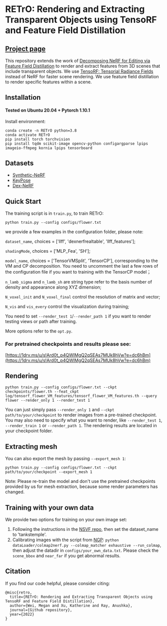 # RETrO: Rendering and Extracting Transparent Objects using TensoRF and Feature Field Distillation
## [Project page](https://megan-kate-anushka.github.io/) 
This repository extends the work of [Decomposing NeRF for Editing via Feature Field Distillation](https://arxiv.org/abs/2205.15585) to render and extract features from 3D scenes that include transparent objects. We use
[TensoRF: Tensorial Radiance Fields](https://arxiv.org/abs/2203.09517) instead of NeRF for faster scene rendering. We use feature field distillation to render specific features within a scene. 

## Installation

#### Tested on Ubuntu 20.04 + Pytorch 1.10.1 

Install environment:
```
conda create -n RETrO python=3.8
conda activate RETrO
pip install torch torchvision
pip install tqdm scikit-image opencv-python configargparse lpips imageio-ffmpeg kornia lpips tensorboard
```


## Datasets
* [Synthetic-NeRF](https://drive.google.com/drive/folders/128yBriW1IG_3NJ5Rp7APSTZsJqdJdfc1) 
* [KeyPose](https://sites.google.com/view/keypose/home)
* [Dex-NeRF](https://sites.google.com/view/dex-nerf)



## Quick Start
The training script is in `train.py`, to train RETrO:

```
python train.py --config configs/flower.txt
```


we provide a few examples in the configuration folder, please note:

 `dataset_name`, choices = ['llff', 'dexnerfrealtable', 'llff_features'];

 `shadingMode`, choices = ['MLP_Fea', 'SH'];

 `model_name`, choices = ['TensorVMSplit', 'TensorCP'], corresponding to the VM and CP decomposition. 
 You need to uncomment the last a few rows of the configuration file if you want to training with the TensorCP model；

 `n_lamb_sigma` and `n_lamb_sh` are string type refer to the basis number of density and appearance along XYZ
dimension;

 `N_voxel_init` and `N_voxel_final` control the resolution of matrix and vector;

 `N_vis` and `vis_every` control the visualization during training;

  You need to set `--render_test 1`/`--render_path 1` if you want to render testing views or path after training. 

More options refer to the `opt.py`. 

### For pretrained checkpoints and results please see:
[https://1drv.ms/u/s!Ard0t_p4QWIMgQ2qSEAs7MUk8hVw?e=dc6hBm](https://1drv.ms/u/s!Ard0t_p4QWIMgQ2qSEAs7MUk8hVw?e=dc6hBm)



## Rendering

```
python train.py --config configs/flower.txt --ckpt checkpoints/flower.th --feat_ckpt log/tensorf_flower_VM_features/tensorf_flower_VM_features.th --query flower --render_only 1 --render_test 1 
```

You can just simply pass `--render_only 1` and `--ckpt path/to/your/checkpoint` to render images from a pre-trained
checkpoint. You may also need to specify what you want to render, like `--render_test 1`, `--render_train 1` or `--render_path 1`.
The rendering results are located in your checkpoint folder. 

## Extracting mesh
You can also export the mesh by passing `--export_mesh 1`:
```
python train.py --config configs/flower.txt --ckpt path/to/your/checkpoint --export_mesh 1
```
Note: Please re-train the model and don't use the pretrained checkpoints provided by us for mesh extraction, 
because some render parameters has changed.

## Training with your own data
We provide two options for training on your own image set:

1. Following the instructions in the [NSVF repo](https://github.com/facebookresearch/NSVF#prepare-your-own-dataset), then set the dataset_name to 'tankstemple'.
2. Calibrating images with the script from [NGP](https://github.com/NVlabs/instant-ngp/blob/master/docs/nerf_dataset_tips.md):
`python dataLoader/colmap2nerf.py --colmap_matcher exhaustive --run_colmap`, then adjust the datadir in `configs/your_own_data.txt`. Please check the `scene_bbox` and `near_far` if you get abnormal results.
    

## Citation
If you find our code helpful, please consider citing:
```
@misc{retro,
  title={RETrO: Rendering and Extracting Transparent Objects using TensoRF and Feature Field Distillation},
  author={Wei, Megan and Xu, Katherine and Ray, Anushka},
  journal={Github repository},
  year={2022}
}
```
